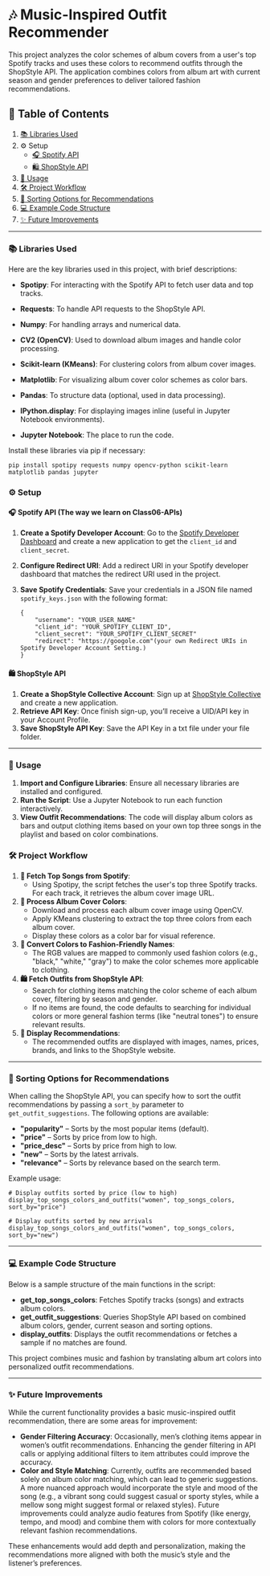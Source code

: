 # 🎶 Music-Inspired Outfit Recommender

This project analyzes the color schemes of album covers from a user's top Spotify tracks and uses these colors to recommend outfits through the ShopStyle API. The application combines colors from album art with current season and gender preferences to deliver tailored fashion recommendations.

## 📑 Table of Contents

1. [📚 Libraries Used](#-libraries-used)
2. ⚙️ Setup
   - [🎧 Spotify API](#-spotify-api)
   - [🛍️ ShopStyle API](#-shopstyle-api)
3. [🚀 Usage](#-usage)
4. [🛠️ Project Workflow](#-project-workflow)
5. [🔧 Sorting Options for Recommendations](#-sorting-options-for-recommendations)
6. [💻 Example Code Structure](#-example-code-structure)
7. [✨ Future Improvements](#-future-improvements)



------

### 📚 Libraries Used

Here are the key libraries used in this project, with brief descriptions:

- **Spotipy**: For interacting with the Spotify API to fetch user data and top tracks.
- **Requests**: To handle API requests to the ShopStyle API.
- **Numpy**: For handling arrays and numerical data.
- **CV2 (OpenCV)**: Used to download album images and handle color processing.
- **Scikit-learn (KMeans)**: For clustering colors from album cover images.
- **Matplotlib**: For visualizing album cover color schemes as color bars.
- **Pandas**: To structure data (optional, used in data processing).
- **IPython.display**: For displaying images inline (useful in Jupyter Notebook environments).

- **Jupyter Notebook**: The place to run the code.

  

Install these libraries via pip if necessary:

```
pip install spotipy requests numpy opencv-python scikit-learn matplotlib pandas jupyter
```

### ⚙️ Setup

#### 🎧 Spotify API (The way we learn on Class06-APIs)

1. **Create a Spotify Developer Account**: Go to the [Spotify Developer Dashboard](https://developer.spotify.com/dashboard/) and create a new application to get the `client_id` and `client_secret`.

2. **Configure Redirect URI**: Add a redirect URI in your Spotify developer dashboard that matches the redirect URI used in the project.

3. **Save Spotify Credentials**: Save your credentials in a JSON file named `spotify_keys.json` with the following format:

   ```
   {
       "username": "YOUR_USER_NAME"
       "client_id": "YOUR_SPOTIFY_CLIENT_ID",
       "client_secret": "YOUR_SPOTIFY_CLIENT_SECRET"
       "redirect": "https://googole.com"(your own Redirect URIs in Spotify Developer Account Setting.)
   }
   ```

#### 🛍️ ShopStyle API

1. **Create a ShopStyle Collective Account**: Sign up at [ShopStyle Collective](https://support.collectivevoice.com/hc/en-us) and create a new application.
2. **Retrieve API Key**: Once finish sign-up, you’ll receive a UID/API key in your Account Profile.
3. **Save ShopStyle API Key**: Save the API Key in a txt file under your file folder.

------

### 🚀 Usage

1. **Import and Configure Libraries**: Ensure all necessary libraries are installed and configured.
2. **Run the Script**: Use a Jupyter Notebook to run each function interactively.
3. **View Outfit Recommendations**: The code will display album colors as bars and output clothing items based on your own top three songs in the playlist and based on color combinations.

### 🛠️ Project Workflow

1. **🎵 Fetch Top Songs from Spotify**:
   - Using Spotipy, the script fetches the user's top three Spotify tracks. For each track, it retrieves the album cover image URL.
2. **🎨 Process Album Cover Colors**:
   - Download and process each album cover image using OpenCV.
   - Apply KMeans clustering to extract the top three colors from each album cover.
   - Display these colors as a color bar for visual reference.
3. **🎨 Convert Colors to Fashion-Friendly Names**:
   - The RGB values are mapped to commonly used fashion colors (e.g., "black," "white," "gray") to make the color schemes more applicable to clothing.
4. **🛍️ Fetch Outfits from ShopStyle API**:
   - Search for clothing items matching the color scheme of each album cover, filtering by season and gender.
   - If no items are found, the code defaults to searching for individual colors or more general fashion terms (like "neutral tones") to ensure relevant results.
5. **📸 Display Recommendations**:
   - The recommended outfits are displayed with images, names, prices, brands, and links to the ShopStyle website.

------

### 🔧 Sorting Options for Recommendations

When calling the ShopStyle API, you can specify how to sort the outfit recommendations by passing a `sort_by` parameter to `get_outfit_suggestions`. The following options are available:

- **"popularity"** – Sorts by the most popular items (default).
- **"price"** – Sorts by price from low to high.
- **"price_desc"** – Sorts by price from high to low.
- **"new"** – Sorts by the latest arrivals.
- **"relevance"** – Sorts by relevance based on the search term.

Example usage:

```
# Display outfits sorted by price (low to high)
display_top_songs_colors_and_outfits("women", top_songs_colors, sort_by="price")

# Display outfits sorted by new arrivals
display_top_songs_colors_and_outfits("women", top_songs_colors, sort_by="new")
```

------

### 💻 Example Code Structure

Below is a sample structure of the main functions in the script:

- **get_top_songs_colors**: Fetches Spotify tracks (songs) and extracts album colors.
- **get_outfit_suggestions**: Queries ShopStyle API based on combined album colors, gender, current season and sorting options.
- **display_outfits**: Displays the outfit recommendations or fetches a sample if no matches are found.

This project combines music and fashion by translating album art colors into personalized outfit recommendations. 

------

### ✨ Future Improvements

While the current functionality provides a basic music-inspired outfit recommendation, there are some areas for improvement:

- **Gender Filtering Accuracy**: Occasionally, men’s clothing items appear in women’s outfit recommendations. Enhancing the gender filtering in API calls or applying additional filters to item attributes could improve the accuracy.
- **Color and Style Matching**: Currently, outfits are recommended based solely on album color matching, which can lead to generic suggestions. A more nuanced approach would incorporate the style and mood of the song (e.g., a vibrant song could suggest casual or sporty styles, while a mellow song might suggest formal or relaxed styles). Future improvements could analyze audio features from Spotify (like energy, tempo, and mood) and combine them with colors for more contextually relevant fashion recommendations.

These enhancements would add depth and personalization, making the recommendations more aligned with both the music’s style and the listener’s preferences.